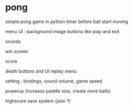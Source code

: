 # pong
simple pong game in python
timer before ball start moving

menu UI : background image
	buttons like play and exit

sounds

win screen

score

death buttons and UI replay menu


setting : bindings, sound volume, game speed


powerup (increase paddle size, create more balls)

highscore save system (json ?)


